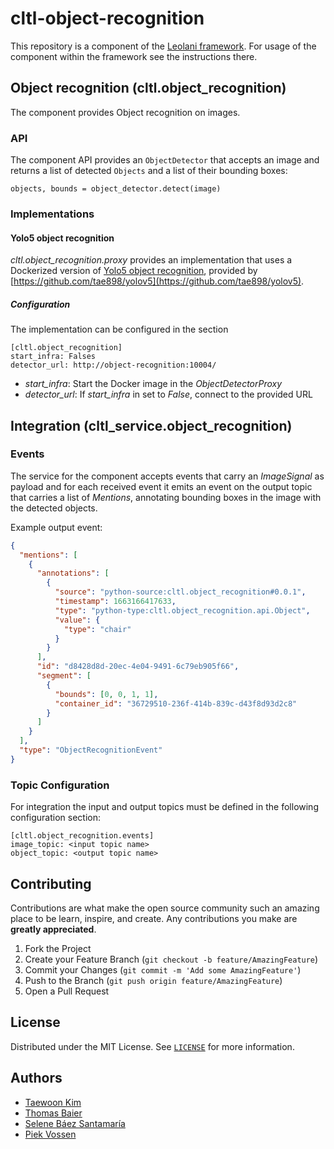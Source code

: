 # cltl-object-recognition

This repository is a component of the [Leolani framework](https://github.com/leolani/cltl-combot).
For usage of the component within the framework see the instructions there.

## Object recognition (cltl.object_recognition)

The component provides Object recognition on images.

### API

The component API provides an `ObjectDetector` that accepts an image and returns a list of detected `Objects` and a
list of their bounding boxes:

    objects, bounds = object_detector.detect(image)

### Implementations

#### Yolo5 object recognition

_cltl.object_recognition.proxy_ provides an implementation that uses a Dockerized version of
[Yolo5 object recognition](https://github.com/ultralytics/yolov5), provided by
[https://github.com/tae898/yolov5](https://github.com/tae898/yolov5).

##### Configuration

The implementation can be configured in the section

    [cltl.object_recognition]
    start_infra: Falses
    detector_url: http://object-recognition:10004/

* _start_infra_: Start the Docker image in the _ObjectDetectorProxy_
* _detector_url_: If _start_infra_ in set to _False_, connect to the provided URL

## Integration (cltl_service.object_recognition)


### Events

The service for the component accepts events that carry an _ImageSignal_ as payload and for each
received event it emits an event on the output topic that carries a list of _Mentions_, annotating
bounding boxes in the image with the detected objects.

Example output event:
```json
{
  "mentions": [
    {
      "annotations": [
        {
          "source": "python-source:cltl.object_recognition#0.0.1",
          "timestamp": 1663166417633,
          "type": "python-type:cltl.object_recognition.api.Object",
          "value": {
            "type": "chair"
          }
        }
      ],
      "id": "d8428d8d-20ec-4e04-9491-6c79eb905f66",
      "segment": [
        {
          "bounds": [0, 0, 1, 1],
          "container_id": "36729510-236f-414b-839c-d43f8d93d2c8"
        }
      ]
    }
  ],
  "type": "ObjectRecognitionEvent"
}
```

### Topic Configuration

For integration the input and output topics must be defined in the following configuration section:

    [cltl.object_recognition.events]
    image_topic: <input topic name>
    object_topic: <output topic name>

## Contributing

Contributions are what make the open source community such an amazing place to be learn, inspire, and create. Any
contributions you make are **greatly appreciated**.

1. Fork the Project
2. Create your Feature Branch (`git checkout -b feature/AmazingFeature`)
3. Commit your Changes (`git commit -m 'Add some AmazingFeature'`)
4. Push to the Branch (`git push origin feature/AmazingFeature`)
5. Open a Pull Request

<!-- LICENSE -->

## License

Distributed under the MIT License. See [`LICENSE`](https://github.com/leolani/cltl-combot/blob/main/LICENCE) for more
information.

<!-- CONTACT -->

## Authors

* [Taewoon Kim](https://tae898.github.io/)
* [Thomas Baier](https://www.linkedin.com/in/thomas-baier-05519030/)
* [Selene Báez Santamaría](https://selbaez.github.io/)
* [Piek Vossen](https://github.com/piekvossen)
